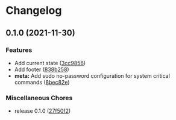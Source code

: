 # Changelog

## 0.1.0 (2021-11-30)


### Features

* Add current state ([3cc9856](https://www.github.com/fussel178/raspberry-manager/commit/3cc985692611d91e4079685205ebe7a15ae3b6c6))
* Add footer ([838b258](https://www.github.com/fussel178/raspberry-manager/commit/838b258fb79b5c4c320237b362f0c13f6bfbedd7))
* **meta:** Add sudo no-password configuration for system critical commands ([8bec82e](https://www.github.com/fussel178/raspberry-manager/commit/8bec82e13bd639f1e981e8d442ad988dd814508d))


### Miscellaneous Chores

* release 0.1.0 ([27f50f2](https://www.github.com/fussel178/raspberry-manager/commit/27f50f220eb5da4746c79b3b7937b3149f3ed258))
